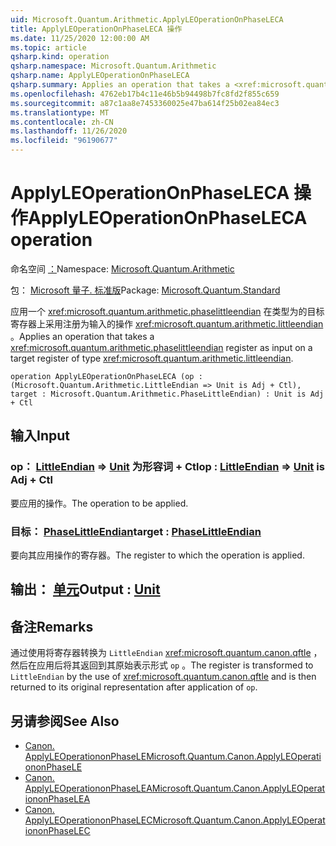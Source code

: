 ```yaml
---
uid: Microsoft.Quantum.Arithmetic.ApplyLEOperationOnPhaseLECA
title: ApplyLEOperationOnPhaseLECA 操作
ms.date: 11/25/2020 12:00:00 AM
ms.topic: article
qsharp.kind: operation
qsharp.namespace: Microsoft.Quantum.Arithmetic
qsharp.name: ApplyLEOperationOnPhaseLECA
qsharp.summary: Applies an operation that takes a <xref:microsoft.quantum.arithmetic.phaselittleendian> register as input on a target register of type <xref:microsoft.quantum.arithmetic.littleendian>.
ms.openlocfilehash: 4762eb17b4c11e46b5b94498b7fc8fd2f855c659
ms.sourcegitcommit: a87c1aa8e7453360025e47ba614f25b02ea84ec3
ms.translationtype: MT
ms.contentlocale: zh-CN
ms.lasthandoff: 11/26/2020
ms.locfileid: "96190677"
---
```

# <a name="applyleoperationonphaseleca-operation"></a><span data-ttu-id="725ad-102">ApplyLEOperationOnPhaseLECA 操作</span><span class="sxs-lookup"><span data-stu-id="725ad-102">ApplyLEOperationOnPhaseLECA operation</span></span>

<span data-ttu-id="725ad-103">命名空间 [：](xref:Microsoft.Quantum.Arithmetic)</span><span class="sxs-lookup"><span data-stu-id="725ad-103">Namespace: [Microsoft.Quantum.Arithmetic](xref:Microsoft.Quantum.Arithmetic)</span></span>

<span data-ttu-id="725ad-104">包： [Microsoft 量子. 标准版](https://nuget.org/packages/Microsoft.Quantum.Standard)</span><span class="sxs-lookup"><span data-stu-id="725ad-104">Package: [Microsoft.Quantum.Standard](https://nuget.org/packages/Microsoft.Quantum.Standard)</span></span>


<span data-ttu-id="725ad-105">应用一个 <xref:microsoft.quantum.arithmetic.phaselittleendian> 在类型为的目标寄存器上采用注册为输入的操作 <xref:microsoft.quantum.arithmetic.littleendian> 。</span><span class="sxs-lookup"><span data-stu-id="725ad-105">Applies an operation that takes a <xref:microsoft.quantum.arithmetic.phaselittleendian> register as input on a target register of type <xref:microsoft.quantum.arithmetic.littleendian>.</span></span>

```qsharp
operation ApplyLEOperationOnPhaseLECA (op : (Microsoft.Quantum.Arithmetic.LittleEndian => Unit is Adj + Ctl), target : Microsoft.Quantum.Arithmetic.PhaseLittleEndian) : Unit is Adj + Ctl
```


## <a name="input"></a><span data-ttu-id="725ad-106">输入</span><span class="sxs-lookup"><span data-stu-id="725ad-106">Input</span></span>

### <a name="op--littleendian--unit--is-adj--ctl"></a><span data-ttu-id="725ad-107">op： [LittleEndian](xref:Microsoft.Quantum.Arithmetic.LittleEndian) => [Unit](xref:microsoft.quantum.lang-ref.unit)  为形容词 + Ctl</span><span class="sxs-lookup"><span data-stu-id="725ad-107">op : [LittleEndian](xref:Microsoft.Quantum.Arithmetic.LittleEndian) => [Unit](xref:microsoft.quantum.lang-ref.unit)  is Adj + Ctl</span></span>

<span data-ttu-id="725ad-108">要应用的操作。</span><span class="sxs-lookup"><span data-stu-id="725ad-108">The operation to be applied.</span></span>


### <a name="target--phaselittleendian"></a><span data-ttu-id="725ad-109">目标： [PhaseLittleEndian](xref:Microsoft.Quantum.Arithmetic.PhaseLittleEndian)</span><span class="sxs-lookup"><span data-stu-id="725ad-109">target : [PhaseLittleEndian](xref:Microsoft.Quantum.Arithmetic.PhaseLittleEndian)</span></span>

<span data-ttu-id="725ad-110">要向其应用操作的寄存器。</span><span class="sxs-lookup"><span data-stu-id="725ad-110">The register to which the operation is applied.</span></span>



## <a name="output--unit"></a><span data-ttu-id="725ad-111">输出： [单元](xref:microsoft.quantum.lang-ref.unit)</span><span class="sxs-lookup"><span data-stu-id="725ad-111">Output : [Unit](xref:microsoft.quantum.lang-ref.unit)</span></span>



## <a name="remarks"></a><span data-ttu-id="725ad-112">备注</span><span class="sxs-lookup"><span data-stu-id="725ad-112">Remarks</span></span>

<span data-ttu-id="725ad-113">通过使用将寄存器转换为 `LittleEndian` <xref:microsoft.quantum.canon.qftle> ，然后在应用后将其返回到其原始表示形式 `op` 。</span><span class="sxs-lookup"><span data-stu-id="725ad-113">The register is transformed to `LittleEndian` by the use of <xref:microsoft.quantum.canon.qftle> and is then returned to its original representation after application of `op`.</span></span>

## <a name="see-also"></a><span data-ttu-id="725ad-114">另请参阅</span><span class="sxs-lookup"><span data-stu-id="725ad-114">See Also</span></span>

- [<span data-ttu-id="725ad-115">Canon. ApplyLEOperationonPhaseLE</span><span class="sxs-lookup"><span data-stu-id="725ad-115">Microsoft.Quantum.Canon.ApplyLEOperationonPhaseLE</span></span>](xref:Microsoft.Quantum.Canon.ApplyLEOperationonPhaseLE)
- [<span data-ttu-id="725ad-116">Canon. ApplyLEOperationonPhaseLEA</span><span class="sxs-lookup"><span data-stu-id="725ad-116">Microsoft.Quantum.Canon.ApplyLEOperationonPhaseLEA</span></span>](xref:Microsoft.Quantum.Canon.ApplyLEOperationonPhaseLEA)
- [<span data-ttu-id="725ad-117">Canon. ApplyLEOperationonPhaseLEC</span><span class="sxs-lookup"><span data-stu-id="725ad-117">Microsoft.Quantum.Canon.ApplyLEOperationonPhaseLEC</span></span>](xref:Microsoft.Quantum.Canon.ApplyLEOperationonPhaseLEC)